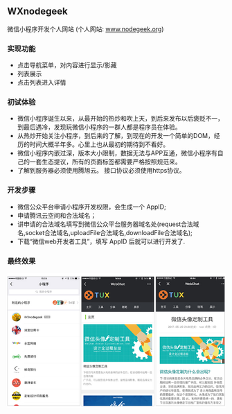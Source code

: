 ## WXnodegeek 
微信小程序开发个人网站  (个人网站: www.nodegeek.org)



### 实现功能
- 点击导航菜单，对内容进行显示/影藏
- 列表展示
- 点击列表进入详情



### 初试体验
- 微信小程序诞生以来，从最开始的热炒和吹上天，到后来发布以后褒贬不一，到最后遇冷，发现玩微信小程序的一群人都是程序员在体验。
- 从热炒开始关注小程序，到后来的了解，到现在的开发一个简单的DOM，经历的时间大概半年多。心里上也从最初的期待到不看好。
- 微信小程序内嵌过深，版本大小限制，数据无法与APP互通，微信小程序有自己的一套生态提议，所有的页面标签都需要严格按照规范来。
- 了解到服务器必须使用腾旭云。 接口协议必须使用https协议。



### 开发步骤
- 微信公众平台申请小程序开发权限，会生成一个 AppID;
- 申请腾讯云空间和合法域名；
- 讲申请的合法域名填写到微信公众平台服务器域名处(request合法域名,socket合法域名,uploadFile合法域名,downloadFile合法域名);
- 下载“微信web开发者工具”，填写 AppID 后就可以进行开发了.



### 最终效果  
<img src="https://raw.githubusercontent.com/Alen-gao/Music/dev/images/WXnodegeek.png">
